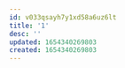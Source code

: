 ```yaml
---
id: v033qsayh7y1xd58a6uz6lt
title: '1'
desc: ''
updated: 1654340269803
created: 1654340269803
---
```


